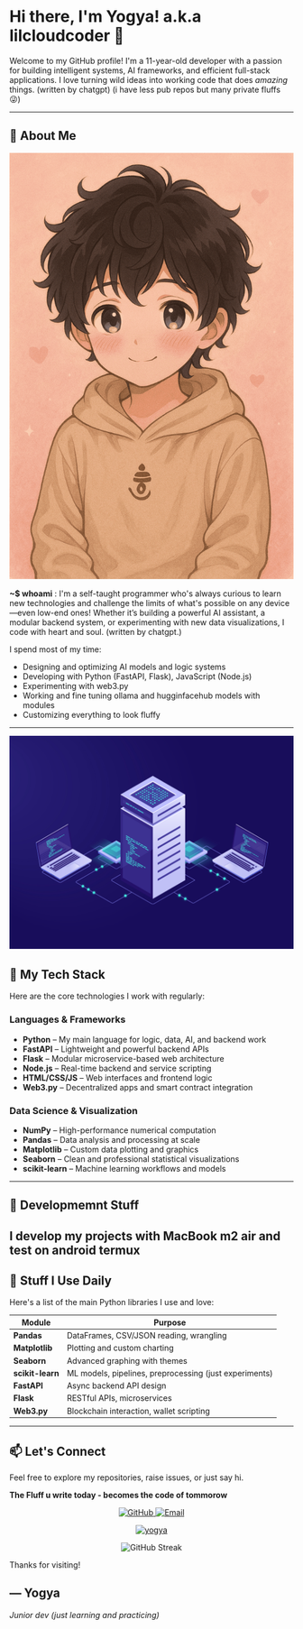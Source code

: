 # Hi there, I'm Yogya! a.k.a lilcloudcoder 👋

Welcome to my GitHub profile! I'm a 11-year-old developer with a passion for building intelligent systems, AI frameworks, and efficient full-stack applications. I love turning wild ideas into working code that does *amazing* things. (written by chatgpt)
(i have less pub repos but many private fluffs 😜)


---

## 🚀 About Me
![My Picture](file_0000000056c06230b329880a8cbd9397-min_11zon.png)

**~$ whoami** : I'm a self-taught programmer who's always curious to learn new technologies and challenge the limits of what's possible on any device—even low-end ones! Whether it’s building a powerful AI assistant, a modular backend system, or experimenting with new data visualizations, I code with heart and soul. (written by chatgpt.)

I spend most of my time:
- Designing and optimizing AI models and logic systems
- Developing with Python (FastAPI, Flask), JavaScript (Node.js)
- Experimenting with web3.py
- Working and fine tuning ollama and hugginfacehub models with modules
- Customizing everything to look fluffy

---

![Tech Stack](stack.png)

## 🧠 My Tech Stack

Here are the core technologies I work with regularly:

### **Languages & Frameworks**
- **Python** – My main language for logic, data, AI, and backend work
- **FastAPI** – Lightweight and powerful backend APIs
- **Flask** – Modular microservice-based web architecture
- **Node.js** – Real-time backend and service scripting
- **HTML/CSS/JS** – Web interfaces and frontend logic
- **Web3.py** – Decentralized apps and smart contract integration

### **Data Science & Visualization**
- **NumPy** – High-performance numerical computation
- **Pandas** – Data analysis and processing at scale
- **Matplotlib** – Custom data plotting and graphics
- **Seaborn** – Clean and professional statistical visualizations
- **scikit-learn** – Machine learning workflows and models

---

## 📱 Developmemnt Stuff

I develop my projects with MacBook m2 air and test on android termux 
---

## 🔧 Stuff I Use Daily

Here's a list of the main Python libraries I use and love:

| Module            | Purpose                                  |
|-------------------|-------------------------------------------|
| **Pandas**        | DataFrames, CSV/JSON reading, wrangling  |
| **Matplotlib**    | Plotting and custom charting              |
| **Seaborn**       | Advanced graphing with themes             |
| **scikit-learn**  | ML models, pipelines, preprocessing (just experiments)      |
| **FastAPI**       | Async backend API design                  |
| **Flask**         | RESTful APIs, microservices               |
| **Web3.py**       | Blockchain interaction, wallet scripting  |

---

## 📫 Let's Connect

Feel free to explore my repositories, raise issues, or just say hi.

**The Fluff u write today - becomes the code of tommorow**

<p align="center">
  <a href="https://github.com/lilcloudcoder">
    <img src="https://img.shields.io/badge/GitHub-Profile-blue?logo=github" alt="GitHub">
  </a>
  <a href="mailto:yogya.coder@gmail.com">
    <img src="https://img.shields.io/badge/Email-Me-red?logo=gmail" alt="Email">
  </a>
</p>

<p align="center">
  <a href="https://github.com/lilcloudcoder">
    <img title="yogya" src="https://github-readme-stats-q2ta.vercel.app/api?username=lilcloudcoder&show_icons=true&include_all_commits=true&theme=tokyonight&hide_border=true&cache_seconds=3200">
  </a>
</p>
<p align="center">
   <a>
     <img src="https://github-readme-streak-stats-tau-blush.vercel.app?user=lilcloudcoder&theme=buefy-dark&hide_border=true" alt="GitHub Streak" />
   </a>
</p>

Thanks for visiting!

— Yogya  
---
*Junior dev (just learning and practicing)*
